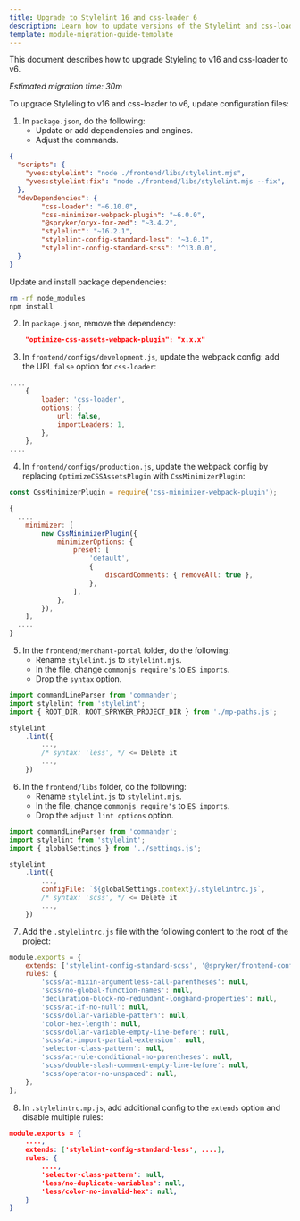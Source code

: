 ```yaml
---
title: Upgrade to Stylelint 16 and css-loader 6
description: Learn how to update versions of the Stylelint and css-loader.
template: module-migration-guide-template
---
```


This document describes how to upgrade Styleling to v16 and css-loader to v6.

*Estimated migration time: 30m*

To upgrade Styleling to v16 and css-loader to v6, update configuration files:

1. In `package.json`, do the following:
   - Update or add dependencies and engines.
   - Adjust the commands.

```json
{
  "scripts": {
    "yves:stylelint": "node ./frontend/libs/stylelint.mjs",
    "yves:stylelint:fix": "node ./frontend/libs/stylelint.mjs --fix",
  },
  "devDependencies": {
        "css-loader": "~6.10.0",
        "css-minimizer-webpack-plugin": "~6.0.0",
        "@spryker/oryx-for-zed": "~3.4.2",
        "stylelint": "~16.2.1",
        "stylelint-config-standard-less": "~3.0.1",
        "stylelint-config-standard-scss": "^13.0.0",
  }
}
```

Update and install package dependencies:

```bash
rm -rf node_modules
npm install
```

2. In `package.json`, remove the dependency:

```json
    "optimize-css-assets-webpack-plugin": "x.x.x"
```

3. In `frontend/configs/development.js`, update the webpack config: add the URL `false` option for `css-loader`:

```js
....
    {
        loader: 'css-loader',
        options: {
            url: false,
            importLoaders: 1,
        },
    },
....
```

4. In `frontend/configs/production.js`, update the webpack config by replacing `OptimizeCSSAssetsPlugin` with `CssMinimizerPlugin`:

```js
const CssMinimizerPlugin = require('css-minimizer-webpack-plugin');

{
  ....
    minimizer: [
        new CssMinimizerPlugin({
            minimizerOptions: {
                preset: [
                    'default',
                    {
                        discardComments: { removeAll: true },
                    },
                ],
            },
        }),
    ],
  ....
}
```

5. In the `frontend/merchant-portal` folder, do the following:
   - Rename `stylelint.js` to `stylelint.mjs`.
   - In the file, change `commonjs require's` to `ES imports`.
   - Drop the `syntax` option.

```js
import commandLineParser from 'commander';
import stylelint from 'stylelint';
import { ROOT_DIR, ROOT_SPRYKER_PROJECT_DIR } from './mp-paths.js';

stylelint
    .lint({
        ...,
        /* syntax: 'less', */ <= Delete it
        ...,
    })
```

6. In the `frontend/libs` folder, do the following:
   - Rename `stylelint.js` to `stylelint.mjs`.
   - In the file, change `commonjs require's` to `ES imports`.
   - Drop the `adjust lint options` option.

```js
import commandLineParser from 'commander';
import stylelint from 'stylelint';
import { globalSettings } from '../settings.js';

stylelint
    .lint({
        ...,
        configFile: `${globalSettings.context}/.stylelintrc.js`,
        /* syntax: 'scss', */ <= Delete it
        ...,
    })
```

7. Add the `.stylelintrc.js` file with the following content to the root of the project:

```js
module.exports = {
    extends: ['stylelint-config-standard-scss', '@spryker/frontend-config.stylelint/.stylelintrc.json'],
    rules: {
        'scss/at-mixin-argumentless-call-parentheses': null,
        'scss/no-global-function-names': null,
        'declaration-block-no-redundant-longhand-properties': null,
        'scss/at-if-no-null': null,
        'scss/dollar-variable-pattern': null,
        'color-hex-length': null,
        'scss/dollar-variable-empty-line-before': null,
        'scss/at-import-partial-extension': null,
        'selector-class-pattern': null,
        'scss/at-rule-conditional-no-parentheses': null,
        'scss/double-slash-comment-empty-line-before': null,
        'scss/operator-no-unspaced': null,
    },
};
```

8. In `.stylelintrc.mp.js`, add additional config to the `extends` option and disable multiple rules:

```json
module.exports = {
    ....,
    extends: ['stylelint-config-standard-less', ....],
    rules: {
        ....,
        'selector-class-pattern': null,
        'less/no-duplicate-variables': null,
        'less/color-no-invalid-hex': null,
    }
}
```
